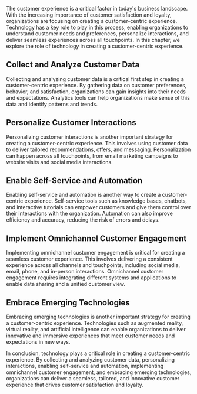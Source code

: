 
The customer experience is a critical factor in today's business landscape. With the increasing importance of customer satisfaction and loyalty, organizations are focusing on creating a customer-centric experience. Technology has a key role to play in this process, enabling organizations to understand customer needs and preferences, personalize interactions, and deliver seamless experiences across all touchpoints. In this chapter, we explore the role of technology in creating a customer-centric experience.

Collect and Analyze Customer Data
---------------------------------

Collecting and analyzing customer data is a critical first step in creating a customer-centric experience. By gathering data on customer preferences, behavior, and satisfaction, organizations can gain insights into their needs and expectations. Analytics tools can help organizations make sense of this data and identify patterns and trends.

Personalize Customer Interactions
---------------------------------

Personalizing customer interactions is another important strategy for creating a customer-centric experience. This involves using customer data to deliver tailored recommendations, offers, and messaging. Personalization can happen across all touchpoints, from email marketing campaigns to website visits and social media interactions.

Enable Self-Service and Automation
----------------------------------

Enabling self-service and automation is another way to create a customer-centric experience. Self-service tools such as knowledge bases, chatbots, and interactive tutorials can empower customers and give them control over their interactions with the organization. Automation can also improve efficiency and accuracy, reducing the risk of errors and delays.

Implement Omnichannel Customer Engagement
-----------------------------------------

Implementing omnichannel customer engagement is critical for creating a seamless customer experience. This involves delivering a consistent experience across all channels and touchpoints, including social media, email, phone, and in-person interactions. Omnichannel customer engagement requires integrating different systems and applications to enable data sharing and a unified customer view.

Embrace Emerging Technologies
-----------------------------

Embracing emerging technologies is another important strategy for creating a customer-centric experience. Technologies such as augmented reality, virtual reality, and artificial intelligence can enable organizations to deliver innovative and immersive experiences that meet customer needs and expectations in new ways.

In conclusion, technology plays a critical role in creating a customer-centric experience. By collecting and analyzing customer data, personalizing interactions, enabling self-service and automation, implementing omnichannel customer engagement, and embracing emerging technologies, organizations can deliver a seamless, tailored, and innovative customer experience that drives customer satisfaction and loyalty.

